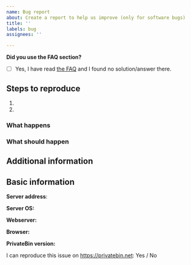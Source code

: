 ```yaml
---
name: Bug report
about: Create a report to help us improve (only for software bugs)
title: ''
labels: bug
assignees: ''

---
```


<!-- Please make sure to **only** use this template when it is about bugs in the PrivateBin PHP project.
Otherwise, for help and support issues e.g. for deployment issues, please go back and chose the appropiate category. -->

**Did you use the FAQ section?**
- [ ] Yes, I have read [the FAQ](https://github.com/PrivateBin/PrivateBin/wiki/FAQ) and I found no solution/answer there.

<!-- Describe the bug: A clear and concise description of what the bug is. -->

## Steps to reproduce
<!-- Tell us how to reproduce the problem. -->
1.
2.

### What happens


### What should happen


## Additional information
<!--
Here you can add screenshots. If the issue is e.g. a client-side issue (= an issue, which happens in your browser) press F12 and copy and paste the console output or add a screenshot.
If you have access to the server log files, also copy them here.
-->

## Basic information

<!-- If you use a public server enter the address of it here. -->
**Server address**:

<!-- The Operation System of your server -->
**Server OS:**

<!-- The webserver running on your server, preferably including the version -->
**Webserver:**

<!-- The version of your browser (when it is a client-side issue) -->
**Browser:**

<!-- The version of PrivateBin, if you use an unstable version paste the commit hash or the GitHub link to the commit here (you can get it by running `git rev-parse HEAD`) -->
**PrivateBin version:**

I can reproduce this issue on <https://privatebin.net>: Yes / No
